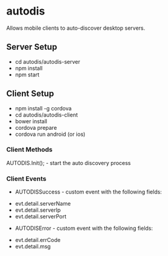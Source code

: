 # autodis
Allows mobile clients to auto-discover desktop servers.

## Server Setup
* cd autodis/autodis-server
* npm install
* npm start

## Client Setup
* npm install -g cordova
* cd autodis/autodis-client
* bower install
* cordova prepare
* cordova run android (or ios)

### Client Methods
AUTODIS.Init(); - start the auto discovery process

### Client Events
* AUTODISSuccess - custom event with the following fields:
- evt.detail.serverName
- evt.detail.serverIp
- evt.detail.serverPort

* AUTODISError - custom event with the following fields:
- evt.detail.errCode
- evt.detail.msg

